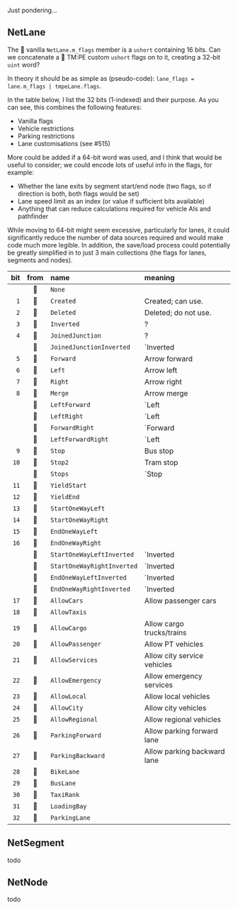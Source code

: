 Just pondering...

## NetLane

The 🍦 vanilla `NetLane.m_flags` member is a `ushort` containing 16 bits. Can we concatenate a 🚦 TM:PE custom `ushort` flags on to it, creating a 32-bit `uint` word?

In theory it should be as simple as (pseudo-code): `lane_flags = lane.m_flags | tmpeLane.flags`.

In the table below, I list the 32 bits (1-indexed) and their purpose. As you can see, this combines the following features:

* Vanilla flags
* Vehicle restrictions
* Parking restrictions
* Lane customisations (see #515)

More could be added if a 64-bit word was used, and I think that would be useful to consider; we could encode lots of useful info in the flags, for example:

* Whether the lane exits by segment start/end node (two flags, so if direction is both, both flags would be set)
* Lane speed limit as an index (or value if sufficient bits available)
* Anything that can reduce calculations required for vehicle AIs and pathfinder

While moving to 64-bit might seem excessive, particularly for lanes, it could significantly reduce the number of data sources required and would make code much more legible. In addition, the save/load process could potentially be greatly simplified in to just 3 main collections (the flags for lanes, segments and nodes).

|bit |from |name                      |meaning                    |
|---:|:---:|:---                      |:---                       |
|    |🍦   |`None`                    |                           |
|`1` |🍦   |`Created`                 |Created; can use.          |
|`2` |🍦   |`Deleted`                 |Deleted; do not use.       |
|`3` |🍦   |`Inverted`                |?                          |
|`4` |🍦   |`JoinedJunction`          |?                          |
|    |🍦   |`JoinedJunctionInverted`  |`Inverted|JoinedJunction`  |
|`5` |🍦   |`Forward`                 |Arrow forward              |
|`6` |🍦   |`Left`                    |Arrow left                 |
|`7` |🍦   |`Right`                   |Arrow right                |
|`8` |🍦   |`Merge`                   |Arrow merge                |
|    |🍦   |`LeftForward`             |`Left|Forward`             |
|    |🍦   |`LeftRight`               |`Left|Right`               |
|    |🍦   |`ForwardRight`            |`Forward|Right`            |
|    |🍦   |`LeftForwardRight`        |`Left|Forward|Right`       |
|`9` |🍦   |`Stop`                    |Bus stop                   |
|`10`|🍦   |`Stop2`                   |Tram stop                  |
|    |🍦   |`Stops`                   |`Stop|Stop2`               |
|`11`|🍦   |`YieldStart`              |                           |
|`12`|🍦   |`YieldEnd`                |                           |
|`13`|🍦   |`StartOneWayLeft`         |                           |
|`14`|🍦   |`StartOneWayRight`        |                           |
|`15`|🍦   |`EndOneWayLeft`           |                           |
|`16`|🍦   |`EndOneWayRight`          |                           |
|    |🍦   |`StartOneWayLeftInverted` |`Inverted|StartOneWayLeft` |
|    |🍦   |`StartOneWayRightInverted`|`Inverted|StartOneWayRight`|
|    |🍦   |`EndOneWayLeftInverted`   |`Inverted|EndOneWayLeft`   |
|    |🍦   |`EndOneWayRightInverted`  |`Inverted|EndOneWayRight`  |
|`17`|🚦   |`AllowCars`               |Allow passenger cars       |
|`18`|🚦   |`AllowTaxis`              |                           |
|`19`|🚦   |`AllowCargo`              |Allow cargo trucks/trains  |
|`20`|🚦   |`AllowPassenger`          |Allow PT vehicles          |
|`21`|🚦   |`AllowServices`           |Allow city service vehicles|
|`22`|🚦   |`AllowEmergency`          |Allow emergency services   |
|`23`|🚦   |`AllowLocal`              |Allow local vehicles       |
|`24`|🚦   |`AllowCity`               |Allow city vehicles        |
|`25`|🚦   |`AllowRegional`           |Allow regional vehicles    |
|`26`|🚦   |`ParkingForward`          |Allow parking forward lane |
|`27`|🚦   |`ParkingBackward`         |Allow parking backward lane|
|`28`|🚦   |`BikeLane`                |                           |
|`29`|🚦   |`BusLane`                 |                           |
|`30`|🚦   |`TaxiRank`                |                           |
|`31`|🚦   |`LoadingBay`              |                           |
|`32`|🚦   |`ParkingLane`             |                           |

## NetSegment

todo

## NetNode

todo